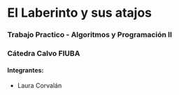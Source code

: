 # El Laberinto y sus atajos

### Trabajo Practico - Algoritmos y Programación II
### Cátedra Calvo FIUBA

#### Integrantes:

* Laura Corvalán
